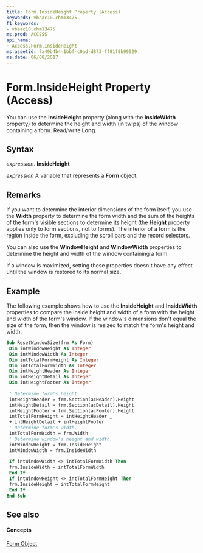 ```yaml
---
title: Form.InsideHeight Property (Access)
keywords: vbaac10.chm13475
f1_keywords:
- vbaac10.chm13475
ms.prod: ACCESS
api_name:
- Access.Form.InsideHeight
ms.assetid: 7a49b4b4-1bbf-c0ad-d873-ff81f8b99929
ms.date: 06/08/2017
---
```



# Form.InsideHeight Property (Access)

You can use the  **InsideHeight** property (along with the **InsideWidth** property) to determine the height and width (in twips) of the window containing a form. Read/write **Long**.


## Syntax

 _expression_. **InsideHeight**

 _expression_ A variable that represents a **Form** object.


## Remarks

If you want to determine the interior dimensions of the form itself, you use the  **Width** property to determine the form width and the sum of the heights of the form's visible sections to determine its height (the **Height** property applies only to form sections, not to forms). The interior of a form is the region inside the form, excluding the scroll bars and the record selectors.

You can also use the  **WindowHeight** and **WindowWidth** properties to determine the height and width of the window containing a form.

If a window is maximized, setting these properties doesn't have any effect until the window is restored to its normal size.


## Example

The following example shows how to use the  **InsideHeight** and **InsideWidth** properties to compare the inside height and width of a form with the height and width of the form's window. If the window's dimensions don't equal the size of the form, then the window is resized to match the form's height and width.


```vb
Sub ResetWindowSize(frm As Form) 
 Dim intWindowHeight As Integer 
 Dim intWindowWidth As Integer 
 Dim intTotalFormHeight As Integer 
 Dim intTotalFormWidth As Integer 
 Dim intHeightHeader As Integer 
 Dim intHeightDetail As Integer 
 Dim intHeightFooter As Integer 
 
 ' Determine form's height. 
 intHeightHeader = frm.Section(acHeader).Height 
 intHeightDetail = frm.Section(acDetail).Height 
 intHeightFooter = frm.Section(acFooter).Height 
 intTotalFormHeight = intHeightHeader _ 
 + intHeightDetail + intHeightFooter 
 ' Determine form's width. 
 intTotalFormWidth = frm.Width 
 ' Determine window's height and width. 
 intWindowHeight = frm.InsideHeight 
 intWindowWidth = frm.InsideWidth 
 
 If intWindowWidth <> intTotalFormWidth Then 
 frm.InsideWidth = intTotalFormWidth 
 End If 
 If intWindowHeight <> intTotalFormHeight Then 
 frm.InsideHeight = intTotalFormHeight 
 End If 
End Sub
```


## See also


#### Concepts


[Form Object](form-object-access.md)

